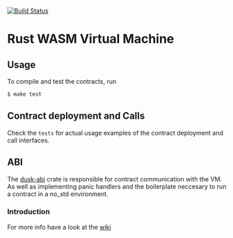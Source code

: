 [![Build Status](https://travis-ci.com/dusk-network/rusk-vm.svg?token=h3rscYNqTnqYVQKspVPT&branch=master)](https://travis-ci.com/dusk-network/rusk-vm)

# Rust WASM Virtual Machine

## Usage

To compile and test the contracts, run

```bash
$ make test
```

## Contract deployment and Calls
Check the `tests` for actual usage examples of the contract deployment and call interfaces.

## ABI

The [dusk-abi](https://github.com/dusk-network/dusk-abi) crate is responsible for contract communication with the VM. As well as implementing panic handlers and the boilerplate neccesary to run a contract in a no_std environment.

### Introduction

For more info have a look at the [wiki](https://github.com/dusk-network/rusk-vm/wiki/Introducing)

